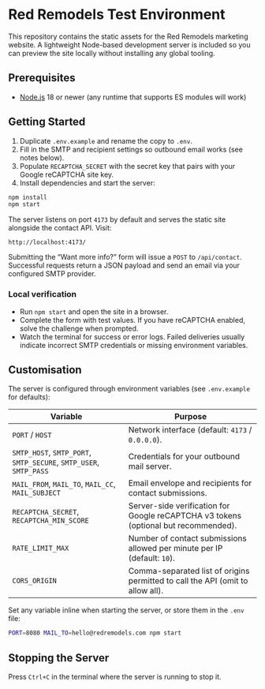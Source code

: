 # Red Remodels Test Environment

This repository contains the static assets for the Red Remodels marketing website. A lightweight Node-based development server is included so you can preview the site locally without installing any global tooling.

## Prerequisites

- [Node.js](https://nodejs.org/) 18 or newer (any runtime that supports ES modules will work)

## Getting Started

1. Duplicate `.env.example` and rename the copy to `.env`.
2. Fill in the SMTP and recipient settings so outbound email works (see notes below).
3. Populate `RECAPTCHA_SECRET` with the secret key that pairs with your Google reCAPTCHA site key.
4. Install dependencies and start the server:

```bash
npm install
npm start
```

The server listens on port `4173` by default and serves the static site alongside the contact API. Visit:

```
http://localhost:4173/
```

Submitting the “Want more info?” form will issue a `POST` to `/api/contact`. Successful requests return a JSON payload and send an email via your configured SMTP provider.

### Local verification

- Run `npm start` and open the site in a browser.
- Complete the form with test values. If you have reCAPTCHA enabled, solve the challenge when prompted.
- Watch the terminal for success or error logs. Failed deliveries usually indicate incorrect SMTP credentials or missing environment variables.

## Customisation

The server is configured through environment variables (see `.env.example` for defaults):

| Variable | Purpose |
| --- | --- |
| `PORT` / `HOST` | Network interface (default: `4173` / `0.0.0.0`). |
| `SMTP_HOST`, `SMTP_PORT`, `SMTP_SECURE`, `SMTP_USER`, `SMTP_PASS` | Credentials for your outbound mail server. |
| `MAIL_FROM`, `MAIL_TO`, `MAIL_CC`, `MAIL_SUBJECT` | Email envelope and recipients for contact submissions. |
| `RECAPTCHA_SECRET`, `RECAPTCHA_MIN_SCORE` | Server-side verification for Google reCAPTCHA v3 tokens (optional but recommended). |
| `RATE_LIMIT_MAX` | Number of contact submissions allowed per minute per IP (default: `10`). |
| `CORS_ORIGIN` | Comma-separated list of origins permitted to call the API (omit to allow all). |

Set any variable inline when starting the server, or store them in the `.env` file:

```bash
PORT=8080 MAIL_TO=hello@redremodels.com npm start
```

## Stopping the Server

Press `Ctrl+C` in the terminal where the server is running to stop it.
